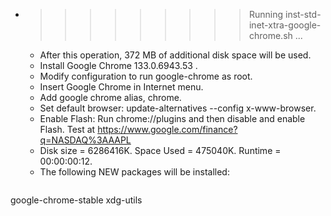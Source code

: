 * >>>>>>>>> Running inst-std-inet-xtra-google-chrome.sh ...
  * After this operation, 372 MB of additional disk space will be used.
  * Install Google Chrome 133.0.6943.53 .
  * Modify configuration to run google-chrome as root.
  * Insert Google Chrome in Internet menu.
  * Add google chrome alias, chrome.
  * Set default browser: update-alternatives --config x-www-browser.
  * Enable Flash: Run chrome://plugins and then disable and enable Flash. Test at https://www.google.com/finance?q=NASDAQ%3AAAPL
  * Disk size = 6286416K. Space Used = 475040K. Runtime = 00:00:00:12.
  * The following NEW packages will be installed:
  ```bash
google-chrome-stable xdg-utils
  ```
